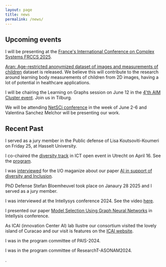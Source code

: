 ```yaml
---
layout: page
title: news
permalink: /news/
---
```

## Upcoming events
I will be presenting at the [France's International Conference on Complex Systems FRCCS 2025](https://iutdijon.u-bourgogne.fr/ccs-france/).

[Aran: Age-restricted anonymized dataset of images and measurements of children](https://dataverse.nl/dataset.xhtml?persistentId=doi:10.34894/FWYPYC) dataset is released. We believe this will contribute to the research around learning body measurements of children from 2D images, having a lot of potential in healthcare applications. 

I will be chairing the  Learning on Graphs session on June 12 in the [4'th AIM Cluster event](https://aimath.nl/index.php/2025/03/13/4th-aim-cluster-event-tilburg/). Join us in Tilburg.

We will be attending [NetSCi conference](https://netsci2025.github.io/) in the week of June 2-6 and  Valentina Sanchez Melchor will be presenting our work.

## Recent Past
I  served as a jury member in the Public defense of  Lisa Koutsoviti-Koumeri on Friday 25, at Hasselt University.

I co-chaired the [diversity track](https://ictopen.nl/track-diversity-in-ict) in ICT open event in Utrecht on April 16. See the [program](https://ictopen.nl/programme-overview).

I was [interviewed](https://www.iomagazine.nl/IO_magazine_nr1_2025/index.html#1) for the I/O maganize about our paper [AI in support of diversity and Inclusion](https://arxiv.org/html/2501.09534v1).

PhD Defense Stefan Bloemheuvel took place on Janaury 28 2025 and I served as a jury member.

I was interviewed at the Intellysys conference 2024. See the video [here](https://www.youtube.com/watch?v=SR6cwWrRv3A).

I presented our paper [Model Selection Using Graph Neural Networks](https://link.springer.com/chapter/10.1007/978-3-031-66428-1_20) in Intellysis conference.

As ICAI (innovation Center AI) lab Ilustre our consortium visited the lovely island of Curacao and our visit is features on the [ICAI website](https://www.icai.ai/news/ilustre-icai-lab-advancing-ai-data-science-for-sustainability-in-curacao).

I was in the program committee of PAIS-2024.

I was in the program committee of ResearchT-ASONAM2024.







. 

